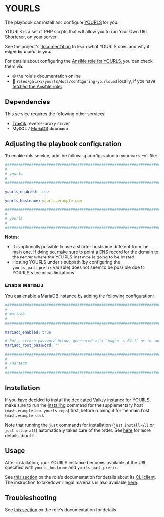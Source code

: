 <!--
SPDX-FileCopyrightText: 2020 - 2024 MDAD project contributors
SPDX-FileCopyrightText: 2020 - 2024 Slavi Pantaleev
SPDX-FileCopyrightText: 2020 Aaron Raimist
SPDX-FileCopyrightText: 2020 Chris van Dijk
SPDX-FileCopyrightText: 2020 Dominik Zajac
SPDX-FileCopyrightText: 2020 Mickaël Cornière
SPDX-FileCopyrightText: 2022 François Darveau
SPDX-FileCopyrightText: 2022 Julian Foad
SPDX-FileCopyrightText: 2022 Warren Bailey
SPDX-FileCopyrightText: 2023 Antonis Christofides
SPDX-FileCopyrightText: 2023 Felix Stupp
SPDX-FileCopyrightText: 2023 Julian-Samuel Gebühr
SPDX-FileCopyrightText: 2023 Pierre 'McFly' Marty
SPDX-FileCopyrightText: 2024 - 2025 Suguru Hirahara

SPDX-License-Identifier: AGPL-3.0-or-later
-->

# YOURLS

The playbook can install and configure [YOURLS](https://yourls.org) for you.

YOURLS is a set of PHP scripts that will allow you to run Your Own URL Shortener, on your server.

See the project's [documentation](https://yourls.org/docs) to learn what YOURLS does and why it might be useful to you.

For details about configuring the [Ansible role for YOURLS](https://codeberg.org/acioustick/ansible-role-yourls), you can check them via:
- 🌐 [the role's documentation](https://codeberg.org/acioustick/ansible-role-yourls/src/branch/master/docs/configuring-yourls.md) online
- 📁 `roles/galaxy/yourls/docs/configuring-yourls.md` locally, if you have [fetched the Ansible roles](../installing.md)

## Dependencies

This service requires the following other services:

- [Traefik](traefik.md) reverse-proxy server
- MySQL / [MariaDB](mariadb.md) database

## Adjusting the playbook configuration

To enable this service, add the following configuration to your `vars.yml` file:

```yaml
########################################################################
#                                                                      #
# yourls                                                               #
#                                                                      #
########################################################################

yourls_enabled: true

yourls_hostname: yourls.example.com

########################################################################
#                                                                      #
# yourls                                                               #
#                                                                      #
########################################################################
```

**Notes**:
- It is optionally possible to use a shorter hostname different from the main one. If doing so, make sure to point a DNS record for the domain to the server where the YOURLS instance is going to be hosted.
- Hosting YOURLS under a subpath (by configuring the `yourls_path_prefix` variable) does not seem to be possible due to YOURLS's technical limitations.

### Enable MariaDB

You can enable a MariaDB instance by adding the following configuration:

```yaml
########################################################################
#                                                                      #
# mariadb                                                              #
#                                                                      #
########################################################################

mariadb_enabled: true

# Put a strong password below, generated with `pwgen -s 64 1` or in another way
mariadb_root_password: ''

########################################################################
#                                                                      #
# /mariadb                                                             #
#                                                                      #
########################################################################
```

## Installation

If you have decided to install the dedicated Valkey instance for YOURLS, make sure to run the [installing](../installing.md) command for the supplementary host (`mash.example.com-yourls-deps`) first, before running it for the main host (`mash.example.com`).

Note that running the `just` commands for installation (`just install-all` or `just setup-all`) automatically takes care of the order. See [here](../running-multiple-instances.md#1-adjust-hosts) for more details about it.

## Usage

After installation, your YOURLS instance becomes available at the URL specified with `yourls_hostname` and `yourls_path_prefix`.

See [this section](https://codeberg.org/acioustick/ansible-role-yourls/src/branch/master/docs/configuring-yourls.md#usage) on the role's documentation for details about its [CLI client](https://github.com/timvisee/ffyourls). The instruction to takedown illegal materials is also available [here](https://codeberg.org/acioustick/ansible-role-yourls/src/branch/master/docs/configuring-yourls.md#takedown-illegal-materials).

## Troubleshooting

See [this section](https://codeberg.org/acioustick/ansible-role-yourls/src/branch/master/docs/configuring-yourls.md#troubleshooting) on the role's documentation for details.
